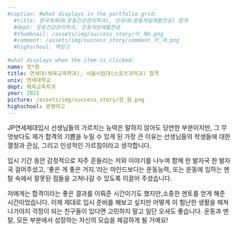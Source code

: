 ```yaml
---
#caption: #what displays in the portfolio grid:
  #title: 한국체육대(운동건강관리학과), 단국대(운동처방재활전공) 합격
  #dept: 운동건강관리학과, 운동처방재활전공
  #thumbnail: /assets/img/success_story/이_재s.png
  #comment: /assets/img/success_story/comment_이_재.png
  #highschool: 백암고
  
#what displays when the item is clicked:
name: 정*원
title: 연세대(체육교육학과), 서울시립대(스포츠과학과) 합격
univ: 연세대학교
dept: 체육교육학과
year: 2021
picture: /assets/img/success_story/정_원.png
highschool: 광영여고
--- 
```


JP연세체대입시 선생님들의 가르치는 능력은 말하지 않아도 당연한 부분이지만, 그 무엇보다도 제가 합격의 기쁨을 누릴 수 있게 된 가장 큰 이유는 선생님들의 학생들에 대한 열정과 관심, 그리고 인성적인 가르침이라고 생각합니다. 

입시 기간 동안 감정적으로 자주 흔들리는 저와 이야기를 나누며 함께 한 발자국 한 발자국 걸어주셨고, ‘좋은 게 좋은 거지.’라는 마인드보다는 운동능력, 또는 운동에 임하는 멘탈 속에서 잘못된 점들을 고쳐나갈 수 있도록 이끌어 주셨습니다. 

저에게는 합격이라는 좋은 결과를 이뤄준 시간이기도 했지만,소중한 멘토를 얻게 해준 시간이었습니다. 이제 제대로 입시 준비를 해보고 싶지만 어떻게 이 험난한 생활을 헤쳐 나가야지 걱정이 되는 친구들이 있다면 고민하지 말고 일단 오셔도 좋습니다. 운동과 멘탈, 모든 부분에서 성장하는 자신의 모습을 체감하게 될 거예요!